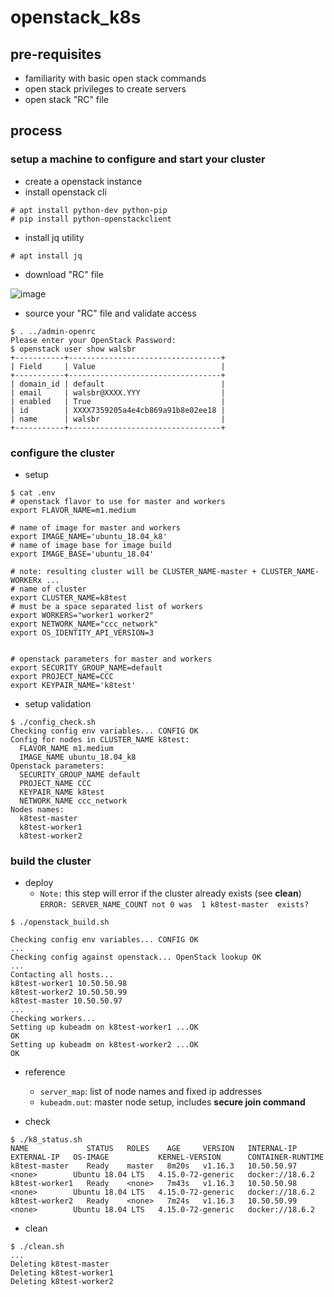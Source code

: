 # openstack_k8s


## pre-requisites

* familiarity with basic open stack commands
* open stack privileges to create servers
* open stack "RC" file



## process

### setup a machine to configure and start your cluster

* create a openstack instance
* install openstack cli
```
# apt install python-dev python-pip
# pip install python-openstackclient
```
* install jq utility
```
# apt install jq
```

* download "RC" file

![image](https://user-images.githubusercontent.com/47808/70567718-57566b80-1b4b-11ea-9c1b-e6b2086e9cdb.png)


* source your "RC" file and validate access

```
$ . ../admin-openrc
Please enter your OpenStack Password:
$ openstack user show walsbr
+-----------+----------------------------------+
| Field     | Value                            |
+-----------+----------------------------------+
| domain_id | default                          |
| email     | walsbr@XXXX.YYY                  |
| enabled   | True                             |
| id        | XXXX7359205a4e4cb869a91b8e02ee18 |
| name      | walsbr                           |
+-----------+----------------------------------+

```


### configure the cluster

* setup

```
$ cat .env
# openstack flavor to use for master and workers
export FLAVOR_NAME=m1.medium

# name of image for master and workers
export IMAGE_NAME='ubuntu_18.04_k8'
# name of image base for image build
export IMAGE_BASE='ubuntu_18.04'

# note: resulting cluster will be CLUSTER_NAME-master + CLUSTER_NAME-WORKERx ...
# name of cluster
export CLUSTER_NAME=k8test
# must be a space separated list of workers
export WORKERS="worker1 worker2"
export NETWORK_NAME="ccc_network"
export OS_IDENTITY_API_VERSION=3


# openstack parameters for master and workers
export SECURITY_GROUP_NAME=default
export PROJECT_NAME=CCC
export KEYPAIR_NAME='k8test'
```

* setup validation

```
$ ./config_check.sh
Checking config env variables... CONFIG OK
Config for nodes in CLUSTER_NAME k8test:
  FLAVOR_NAME m1.medium
  IMAGE_NAME ubuntu_18.04_k8
Openstack parameters:
  SECURITY_GROUP_NAME default
  PROJECT_NAME CCC
  KEYPAIR_NAME k8test
  NETWORK_NAME ccc_network
Nodes names:
  k8test-master
  k8test-worker1
  k8test-worker2
```

### build the cluster

* deploy
  * `Note:` this step will error if the cluster already exists (see __clean__) `ERROR: SERVER_NAME_COUNT not 0 was  1 k8test-master  exists?`

```
$ ./openstack_build.sh

Checking config env variables... CONFIG OK
...
Checking config against openstack... OpenStack lookup OK
...
Contacting all hosts...
k8test-worker1 10.50.50.98
k8test-worker2 10.50.50.99
k8test-master 10.50.50.97
...
Checking workers...
Setting up kubeadm on k8test-worker1 ...OK
OK
Setting up kubeadm on k8test-worker2 ...OK
OK

```

* reference

  * `server_map`: list of node names and fixed ip addresses
  * `kubeadm.out`: master node setup, includes **secure join command**


* check

```
$ ./k8_status.sh
NAME             STATUS   ROLES    AGE     VERSION   INTERNAL-IP   EXTERNAL-IP   OS-IMAGE           KERNEL-VERSION      CONTAINER-RUNTIME
k8test-master    Ready    master   8m20s   v1.16.3   10.50.50.97   <none>        Ubuntu 18.04 LTS   4.15.0-72-generic   docker://18.6.2
k8test-worker1   Ready    <none>   7m43s   v1.16.3   10.50.50.98   <none>        Ubuntu 18.04 LTS   4.15.0-72-generic   docker://18.6.2
k8test-worker2   Ready    <none>   7m24s   v1.16.3   10.50.50.99   <none>        Ubuntu 18.04 LTS   4.15.0-72-generic   docker://18.6.2
```


* clean

```
$ ./clean.sh
...
Deleting k8test-master
Deleting k8test-worker1
Deleting k8test-worker2
```
